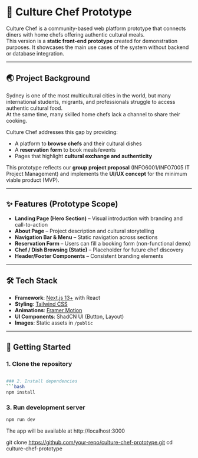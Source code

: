 # 🍲 Culture Chef Prototype

Culture Chef is a community-based web platform prototype that connects diners with home chefs offering authentic cultural meals.  
This version is a **static front-end prototype** created for demonstration purposes. It showcases the main use cases of the system without backend or database integration.

---

## 🌏 Project Background

Sydney is one of the most multicultural cities in the world, but many international students, migrants, and professionals struggle to access authentic cultural food.  
At the same time, many skilled home chefs lack a channel to share their cooking.  

Culture Chef addresses this gap by providing:

- A platform to **browse chefs** and their cultural dishes  
- A **reservation form** to book meals/events  
- Pages that highlight **cultural exchange and authenticity**

This prototype reflects our **group project proposal** (INFO6001/INFO7005 IT Project Management) and implements the **UI/UX concept** for the minimum viable product (MVP).

---

## ✨ Features (Prototype Scope)

- **Landing Page (Hero Section)** – Visual introduction with branding and call-to-action  
- **About Page** – Project description and cultural storytelling  
- **Navigation Bar & Menu** – Static navigation across sections  
- **Reservation Form** – Users can fill a booking form (non-functional demo)  
- **Chef / Dish Browsing (Static)** – Placeholder for future chef discovery  
- **Header/Footer Components** – Consistent branding elements  

---

## 🛠️ Tech Stack

- **Framework**: [Next.js 13+](https://nextjs.org/) with React  
- **Styling**: [Tailwind CSS](https://tailwindcss.com/)  
- **Animations**: [Framer Motion](https://www.framer.com/motion/)  
- **UI Components**: ShadCN UI (Button, Layout)  
- **Images**: Static assets in `/public`  

---

## 🚀 Getting Started

### 1. Clone the repository

```bash

### 2. Install dependencies
```bash
npm install
```

### 3. Run development server

```bash
npm run dev
```

The app will be available at http://localhost:3000

git clone https://github.com/your-repo/culture-chef-prototype.git
cd culture-chef-prototype
